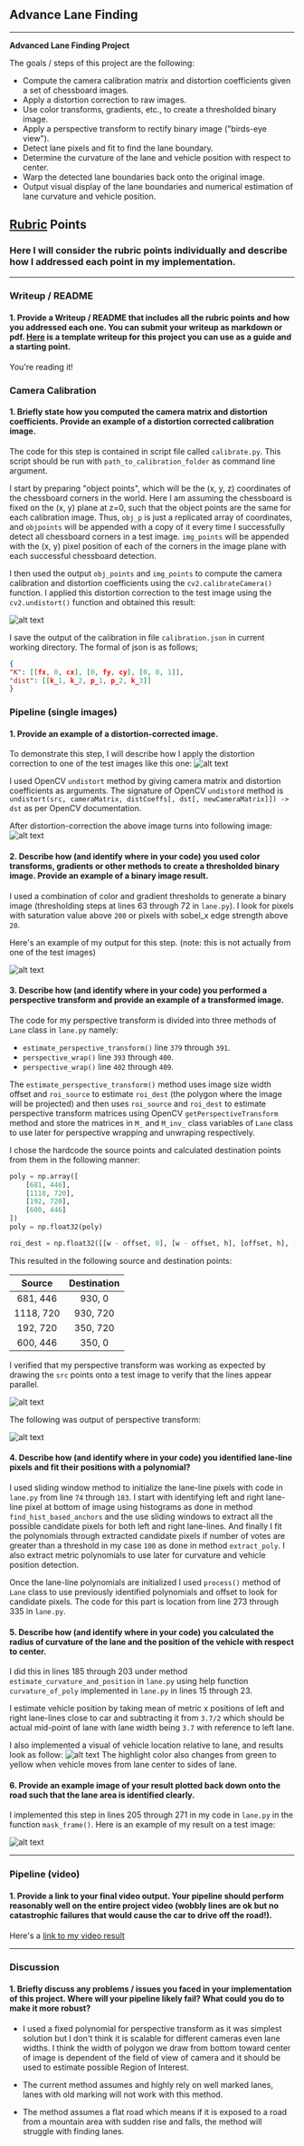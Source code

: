 ## Advance Lane Finding
---

**Advanced Lane Finding Project**

The goals / steps of this project are the following:

* Compute the camera calibration matrix and distortion coefficients given a set of chessboard images.
* Apply a distortion correction to raw images.
* Use color transforms, gradients, etc., to create a thresholded binary image.
* Apply a perspective transform to rectify binary image ("birds-eye view").
* Detect lane pixels and fit to find the lane boundary.
* Determine the curvature of the lane and vehicle position with respect to center.
* Warp the detected lane boundaries back onto the original image.
* Output visual display of the lane boundaries and numerical estimation of lane curvature and vehicle position.

[//]: # (Image References)

[image1]: output_images/undistorted.jpg "Undistortion Example"
[image2]: output_images/distorted.jpg "Original Frame"
[image3]: output_images/warped_and_thresholded.jpg "Thresholding Example"
[image4]: output_images/warped_lanes.jpg "Warp Example"
[image5]: output_images/roi.jpg "Src Poly"
[image6]: output_images/marked.jpg "Output"
[image7]: output_images/vehicle_location.jpg "Vehicle Indicator Example"
[video1]: output_images/output.avi "Video"

## [Rubric](https://review.udacity.com/#!/rubrics/571/view) Points

### Here I will consider the rubric points individually and describe how I addressed each point in my implementation.  

---

### Writeup / README

#### 1. Provide a Writeup / README that includes all the rubric points and how you addressed each one.  You can submit your writeup as markdown or pdf.  [Here](https://github.com/udacity/CarND-Advanced-Lane-Lines/blob/master/writeup_template.md) is a template writeup for this project you can use as a guide and a starting point.  

You're reading it!

### Camera Calibration

#### 1. Briefly state how you computed the camera matrix and distortion coefficients. Provide an example of a distortion corrected calibration image.

The code for this step is contained in script file called `calibrate.py`. This script should be run with `path_to_calibration_folder` as command line argument.

I start by preparing "object points", which will be the (x, y, z) coordinates of the chessboard corners in the world. Here I am assuming the chessboard is fixed on the (x, y) plane at z=0, such that the object points are the same for each calibration image.  Thus, `obj_p` is just a replicated array of coordinates, and `objpoints` will be appended with a copy of it every time I successfully detect all chessboard corners in a test image.  `img_points` will be appended with the (x, y) pixel position of each of the corners in the image plane with each successful chessboard detection.  

I then used the output `obj_points` and `img_points` to compute the camera calibration and distortion coefficients using the `cv2.calibrateCamera()` function.  I applied this distortion correction to the test image using the `cv2.undistort()` function and obtained this result: 

![alt text][image1]

I save the output of the calibration in file `calibration.json` in current working directory. The formal of json is as follows;
```json
{
"K": [[fx, 0, cx], [0, fy, cy], [0, 0, 1]],
"dist": [[k_1, k_2, p_1, p_2, k_3]]
}
```

### Pipeline (single images)

#### 1. Provide an example of a distortion-corrected image.

To demonstrate this step, I will describe how I apply the distortion correction to one of the test images like this one:
![alt text][image2]

I used OpenCV `undistort` method by giving camera matrix and distortion coefficients as arguments. The signature of
OpenCV `undistord` method  is `undistort(src, cameraMatrix, distCoeffs[, dst[, newCameraMatrix]]) -> dst` as per OpenCV
documentation.

After distortion-correction the above image turns into following image:
![alt text][image1]

#### 2. Describe how (and identify where in your code) you used color transforms, gradients or other methods to create a thresholded binary image.  Provide an example of a binary image result.

I used a combination of color and gradient thresholds to generate a binary image (thresholding steps at lines 63 through 
72 in `lane.py`). I look for pixels with saturation value above `200` or pixels with sobel_x edge strength above `20`.

Here's an example of my output for this step.  (note: this is not actually from one of the test 
images)

![alt text][image3]

#### 3. Describe how (and identify where in your code) you performed a perspective transform and provide an example of a transformed image.

The code for my perspective transform is divided into three methods of `Lane` class in `lane.py` namely:
 * `estimate_perspective_transform()` line `379` through `391`.
 * `perspective_wrap()` line `393` through `400`.
 * `perspective_wrap()` line `402` through `409`.

The `estimate_perspective_transform()` method uses image size width offset and `roi_source` to estimate `roi_dest` 
(the polygon where the image will be projected) and then uses `roi_source` and `roi_dest` to estimate perspective 
transform matrices using OpenCV `getPerspectiveTransform` method and store the matrices in `M_` and `M_inv_` class
variables of `Lane` class to use later for perspective wrapping and unwraping respectively.

I chose the hardcode the source points and calculated destination points from them in the following manner:

```python
poly = np.array([
    [681, 446],
    [1118, 720],
    [192, 720],
    [600, 446]
])
poly = np.float32(poly)

roi_dest = np.float32([[w - offset, 0], [w - offset, h], [offset, h], [offset, 0]])
```

This resulted in the following source and destination points:

| Source        | Destination   | 
|:-------------:|:-------------:| 
| 681, 446      | 930, 0        | 
| 1118, 720     | 930, 720      |
| 192, 720      | 350, 720      |
| 600, 446      | 350, 0        |

I verified that my perspective transform was working as expected by drawing the `src` points onto a test image to verify that the lines appear parallel.

![alt text][image5]

The following was output of perspective transform:

![alt text][image4]
#### 4. Describe how (and identify where in your code) you identified lane-line pixels and fit their positions with a polynomial?

I used sliding window method to initialize the lane-line pixels with code in `lane.py` from line `74` through `183`.
I start with identifying left and right lane-line pixel at bottom of image using histograms as done in method 
`find_hist_based_anchors` and the use sliding windows to extract all the possible candidate pixels for both left and
right lane-lines. And finally I fit the polynomials through extracted candidate pixels if number of votes are greater
than a threshold in my case `100` as done in method `extract_poly`. I also extract metric polynomials to use later for
curvature and vehicle position detection.

Once the lane-line polynomials are initialized I used `process()` method of `Lane` class to use previously identified
polynomials and offset to look for candidate pixels. The code for this part is location from line 273 through 335 in 
`lane.py`.

#### 5. Describe how (and identify where in your code) you calculated the radius of curvature of the lane and the position of the vehicle with respect to center.

I did this in lines 185 through 203 under method `estimate_curvature_and_position` in `lane.py` using help function 
`curvature_of_poly` implemented in `lane.py` in lines 15 through 23.

I estimate vehicle position by taking mean of metric x positions of left and right lane-lines close to car and
subtracting it from `3.7/2` which should be actual mid-point of lane with lane width being `3.7` with reference to 
left lane.

I also implemented a visual of vehicle location relative to lane, and results look as follow:
![alt text][image7]
The highlight color also changes from green to yellow when vehicle moves from lane center to sides of lane.

#### 6. Provide an example image of your result plotted back down onto the road such that the lane area is identified clearly.

I implemented this step in lines 205 through 271 in my code in `lane.py` in the function `mask_frame()`. 
 Here is an example of my result on a test image:

![alt text][image6]

---

### Pipeline (video)

#### 1. Provide a link to your final video output.  Your pipeline should perform reasonably well on the entire project video (wobbly lines are ok but no catastrophic failures that would cause the car to drive off the road!).

Here's a [link to my video result](output_images/output.avi)

---

### Discussion

#### 1. Briefly discuss any problems / issues you faced in your implementation of this project.  Where will your pipeline likely fail?  What could you do to make it more robust?
  
* I used a fixed polynomial for perspective transform as it was simplest solution but I don't think it is scalable for
different cameras even lane widths. I think the width of polygon we draw from bottom toward center of image is dependent
of the field of view of camera and it should be used to estimate possible Region of Interest.

* The current method assumes and highly rely on well marked lanes, lanes with old marking will not work with this method.
* The method assumes a flat road which means if it is exposed to a road from a mountain area with sudden rise and falls,
the method will struggle with finding lanes.